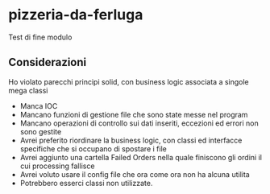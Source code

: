# pizzeria-da-ferluga
Test di fine modulo
## Considerazioni

Ho violato parecchi principi solid, con business logic associata a singole mega classi  
- Manca IOC
- Mancano funzioni di gestione file che sono state messe nel program
- Mancano operazioni di controllo sui dati inseriti, eccezioni ed errori non sono gestite
- Avrei preferito riordinare la business logic, con classi ed interfacce specifiche che si occupano di spostare i file
- Avrei aggiunto una cartella Failed Orders nella quale finiscono gli ordini il cui processing fallisce
- Avrei voluto usare il config file che ora come ora non ha alcuna utilita
- Potrebbero esserci classi non utilizzate.